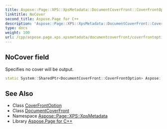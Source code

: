```yaml
---
title: Aspose::Page::XPS::XpsMetadata::DocumentCoverFront::CoverFrontOption::NoCover field
linktitle: NoCover
second_title: Aspose.Page for C++
description: 'Aspose::Page::XPS::XpsMetadata::DocumentCoverFront::CoverFrontOption::NoCover field. Specifies no cover will be output in C++.'
type: docs
weight: 100
url: /cpp/aspose.page.xps.xpsmetadata/documentcoverfront/coverfrontoption/nocover/
---
```

## NoCover field


Specifies no cover will be output.

```cpp
static System::SharedPtr<DocumentCoverFront::CoverFrontOption> Aspose::Page::XPS::XpsMetadata::DocumentCoverFront::CoverFrontOption::NoCover
```

## See Also

* Class [CoverFrontOption](../)
* Class [DocumentCoverFront](../../)
* Namespace [Aspose::Page::XPS::XpsMetadata](../../../)
* Library [Aspose.Page for C++](../../../../)
